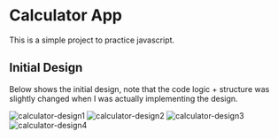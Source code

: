 # Calculator App

This is a simple project to practice javascript. 

## Initial Design 

Below shows the initial design, note that the code logic + structure was slightly changed 
when I was actually implementing the design. 

![calculator-design1](https://web.whatsapp.com/f5c0f7e9-dffb-4334-a012-5f5e59b7820f)
![calculator-design2](https://web.whatsapp.com/c927f398-d308-42e5-84e6-4ed32bdbe74c)
![calculator-design3](https://web.whatsapp.com/5308c8e5-1889-44ba-ac6e-348de23c5e41)
![calculator-design4](https://web.whatsapp.com/0ceda7e8-ac89-4844-99a4-c58713b2521e)